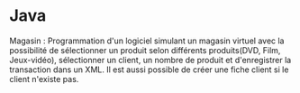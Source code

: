 # Java

Magasin :
Programmation d'un logiciel simulant un magasin virtuel avec la possibilité de sélectionner un produit selon différents produits(DVD, Film, Jeux-vidéo), sélectionner un client, un nombre de produit et d'enregistrer la transaction dans un XML. Il est aussi possible de créer une fiche client si le client n'existe pas.
